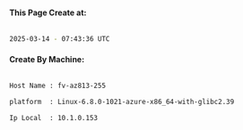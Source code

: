 
   
#### This Page Create at:

```bash

2025-03-14 - 07:43:36 UTC

```

#### Create By Machine:

```bash

Host Name : fv-az813-255

platform  : Linux-6.8.0-1021-azure-x86_64-with-glibc2.39

Ip Local  : 10.1.0.153

```

